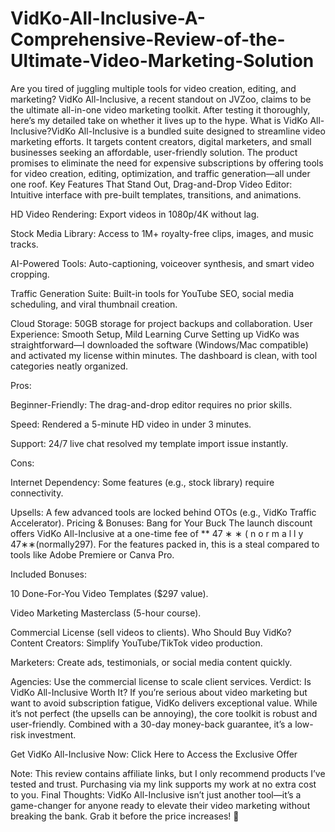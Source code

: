 # VidKo-All-Inclusive-A-Comprehensive-Review-of-the-Ultimate-Video-Marketing-Solution
Are you tired of juggling multiple tools for video creation, editing, and marketing? VidKo All-Inclusive, a recent standout on JVZoo, claims to be the ultimate all-in-one video marketing toolkit. After testing it thoroughly, here’s my detailed take on whether it lives up to the hype.
What is VidKo All-Inclusive?VidKo All-Inclusive is a bundled suite designed to streamline video marketing efforts. It targets content creators, digital marketers, and small businesses seeking an affordable, user-friendly solution. The product promises to eliminate the need for expensive subscriptions by offering tools for video creation, editing, optimization, and traffic generation—all under one roof.
Key Features That Stand Out,
Drag-and-Drop Video Editor: Intuitive interface with pre-built templates, transitions, and animations.

HD Video Rendering: Export videos in 1080p/4K without lag.

Stock Media Library: Access to 1M+ royalty-free clips, images, and music tracks.

AI-Powered Tools: Auto-captioning, voiceover synthesis, and smart video cropping.

Traffic Generation Suite: Built-in tools for YouTube SEO, social media scheduling, and viral thumbnail creation.

Cloud Storage: 50GB storage for project backups and collaboration.
User Experience: Smooth Setup, Mild Learning Curve
Setting up VidKo was straightforward—I downloaded the software (Windows/Mac compatible) and activated my license within minutes. The dashboard is clean, with tool categories neatly organized.

Pros:

Beginner-Friendly: The drag-and-drop editor requires no prior skills.

Speed: Rendered a 5-minute HD video in under 3 minutes.

Support: 24/7 live chat resolved my template import issue instantly.

Cons:

Internet Dependency: Some features (e.g., stock library) require connectivity.

Upsells: A few advanced tools are locked behind OTOs (e.g., VidKo Traffic Accelerator).
Pricing & Bonuses: Bang for Your Buck
The launch discount offers VidKo All-Inclusive at a one-time fee of **
47
∗
∗
(
n
o
r
m
a
l
l
y
47∗∗(normally297). For the features packed in, this is a steal compared to tools like Adobe Premiere or Canva Pro.

Included Bonuses:

10 Done-For-You Video Templates ($297 value).

Video Marketing Masterclass (5-hour course).

Commercial License (sell videos to clients).
Who Should Buy VidKo?
Content Creators: Simplify YouTube/TikTok video production.

Marketers: Create ads, testimonials, or social media content quickly.

Agencies: Use the commercial license to scale client services.
Verdict: Is VidKo All-Inclusive Worth It?
If you’re serious about video marketing but want to avoid subscription fatigue, VidKo delivers exceptional value. While it’s not perfect (the upsells can be annoying), the core toolkit is robust and user-friendly. Combined with a 30-day money-back guarantee, it’s a low-risk investment.

Get VidKo All-Inclusive Now: Click Here to Access the Exclusive Offer

Note: This review contains affiliate links, but I only recommend products I’ve tested and trust. Purchasing via my link supports my work at no extra cost to you.
Final Thoughts: VidKo All-Inclusive isn’t just another tool—it’s a game-changer for anyone ready to elevate their video marketing without breaking the bank. Grab it before the price increases! 🚀
